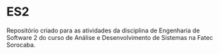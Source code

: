 # ES2

Repositório criado para as atividades da disciplina de Engenharia de Software 2 do curso de Análise e Desenvolvimento de Sistemas na Fatec Sorocaba. 
